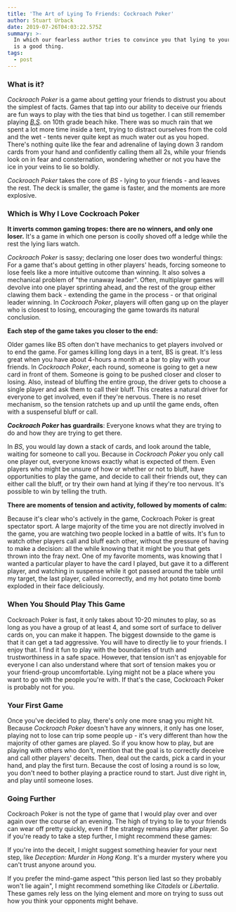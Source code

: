 ```yaml
---
title: 'The Art of Lying To Friends: Cockroach Poker'
author: Stuart Urback
date: 2019-07-26T04:03:22.575Z
summary: >-
  In which our fearless author tries to convince you that lying to your friends
  is a good thing.
tags:
  - post
---
```

### What is it?

_Cockroach Poker_ is a game about getting your friends to distrust you about the simplest of facts. Games that tap into our ability to deceive our friends are fun ways to play with the ties that bind us together.  I can still remember playing _[B.S](https://gamerules.com/rules/bullshit-card-game/)_. on 10th grade beach hike.  There was so much rain that we spent a lot more time inside a tent, trying to distract ourselves from the cold and the wet - tents never quite kept as much water out as you hoped. There's nothing quite like the fear and adrenaline of laying down 3 random cards from your hand and confidently calling them all 2s, while your friends look on in fear and consternation, wondering whether or not you have the ice in your veins to lie so boldly. 

_Cockroach Poker_ takes the core of _BS_ - lying to your friends - and leaves the rest.  The deck is smaller, the game is faster, and the moments are more explosive. 

### Which is Why I Love Cockroach Poker

**It inverts common gaming tropes: there are no winners, and only one loser.** It's a game in which one person is coolly shoved off a ledge while the rest the lying liars watch. 

_Cockroach Poker_ is sassy; declaring one loser does two wonderful things:    For a game that's about getting in other players' heads, forcing someone to lose feels like a more intuitive outcome than winning.  It also solves a mechanical problem of "the runaway leader".  Often, multiplayer games will devolve into one player sprinting ahead, and the rest of the group either clawing them back - extending the game in the process - or that original leader winning.  In _Cockroach Poker_, players will often gang up on the player who is closest to losing, encouraging the game towards its natural conclusion. 

**Each step of the game takes you closer to the end:**

Older games like BS often don't have mechanics to get players involved or to end the game.  For games killing long days in a tent, BS is great.  It's less great when you have about 4-hours a month at a bar to play with your friends.  In _Cockroach Poker_, each round, someone is going to get a new card in front of them.  Someone is going to be pushed closer and closer to losing.  Also, instead of bluffing the entire group, the driver gets to choose a single player and ask them to call their bluff. This creates a natural driver for everyone to get involved, even if they're nervous.  There is no reset mechanism, so the tension ratchets up and up until the game ends, often with a suspenseful bluff or call. 

**_Cockroach Poker_ has guardrails**: Everyone knows what they are trying to do and how they are trying to get there.  

In _BS_, you would lay down a stack of cards, and look around the table, waiting for someone to call you.  Because in _Cockroach Poker_ you only call one player out, everyone knows exactly what is expected of them.  Even players who might be unsure of how or whether or not to bluff, have opportunities to play the game, and decide to call their friends out, they can either call the bluff, or try their own hand at lying if they're too nervous.  It's possible to win by telling the truth.  

**There are moments of tension and activity, followed by moments of calm:**

Because it's clear who's actively in the game, Cockroach Poker is great spectator sport.  A large majority of the time you are not directly involved in the game, you are watching two people locked in a battle of wits. It's fun to watch other players call and bluff each other, without the pressure of having to make a decision: all the while knowing that it might be you that gets thrown into the fray next.  One of my favorite moments, was knowing that I wanted a particular player to have the card I played, but gave it to a different player, and watching in suspense while it got passed around the table until my target, the last player, called incorrectly, and my hot potato time bomb exploded in their face deliciously.  

### When You Should Play This Game

Cockroach Poker is fast, it only takes about 10-20 minutes to play, so as long as you have a group of at least 4, and some sort of surface to deliver cards on, you can make it happen.  The biggest downside to the game is that it can get a tad aggressive.  You will have to directly lie to your friends.  I enjoy that.  I  find it fun to play with the boundaries of truth and trustworthiness in a safe space. However, that tension isn't as enjoyable for everyone I can also understand where that sort of tension makes you or your friend-group uncomfortable.  Lying might not be a place where you want to go with the people you're with.  If that's the case, Cockroach Poker is probably not for you.  

### Your First Game

Once you've decided to play, there's only one more snag you might hit.  Because _Cockroach Poker_ doesn't have any winners, it only has one loser, playing not to lose can trip some people up - it's very different than how the majority of other games are played.  So if you know how to play, but are playing with others who don't, mention that the goal is to correctly deceive and call other players' deceits. Then, deal out the cards, pick a card in your hand, and play the first turn.  Because the cost of losing a round is so low, you don't need to bother playing a practice round to start.  Just dive right in, and play until someone loses.

### Going Further

Cockroach Poker is not the type of game that I would play over and over again over the course of an evening.  The high of trying to lie to your friends can wear off pretty quickly, even if the strategy remains play after player. So if you're ready to take a step further, I might recommend these games: 

If you're into the deceit, I might suggest something heavier for your next step, like _Deception: Murder in Hong Kong_.  It's a murder mystery where you can't trust anyone around you.  

If you prefer the mind-game aspect "this person lied last so they probably won't lie again", I might recommend something like _Citadels_ or _Libertalia_.  These games rely less on the lying element and more on trying to suss out how you think your opponents might behave.

